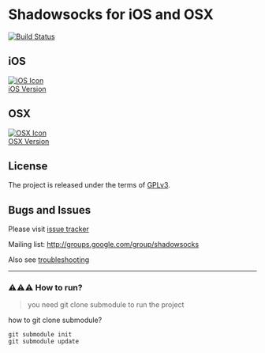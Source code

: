 Shadowsocks for iOS and OSX
===========================
[![Build Status](https://travis-ci.org/shadowsocks/shadowsocks-iOS.svg?branch=master)](https://travis-ci.org/shadowsocks/shadowsocks-iOS)


iOS
-----
[![iOS Icon](https://raw.github.com/shadowsocks/shadowsocks-iOS/master/ios_128.png)](https://github.com/shadowsocks/shadowsocks-iOS/wiki/Help)  
[iOS Version](https://github.com/shadowsocks/shadowsocks-iOS/wiki/Help)

OSX
-----
[![OSX Icon](https://raw.github.com/shadowsocks/shadowsocks-iOS/master/osx_128.png)](https://github.com/shadowsocks/shadowsocks-iOS/wiki/Shadowsocks-for-OSX-Help)  
[OSX Version](https://github.com/shadowsocks/shadowsocks-iOS/wiki/Shadowsocks-for-OSX-Help)

License
-------
The project is released under the terms of [GPLv3](https://raw.github.com/shadowsocks/shadowsocks-iOS/master/LICENSE).

Bugs and Issues
----------------

Please visit [issue tracker](https://github.com/shadowsocks/shadowsocks-iOS/issues?state=open)

Mailing list: http://groups.google.com/group/shadowsocks

Also see [troubleshooting](https://github.com/clowwindy/shadowsocks/wiki/Troubleshooting)

---
### ⚠️⚠️⚠️ How to run?
> you need git clone submodule to run the project

how to git clone submodule?

```
git submodule init
git submodule update
```

